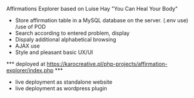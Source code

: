 Affirmations Explorer based on Luise Hay "You Can Heal Your Body"

- Store affirmation table in a MySQL database on the server. (.env use) /use of POD
- Search according to entered problem, display
- Dispaly additional alphabetical browsing
- AJAX use
- Style and pleasant basic UX/UI 

*** deployed at https://karocreative.pl/php-projects/affirmation-explorer/index.php ***

- live deployment as standalone website
- live deployment as wordpress plugin
